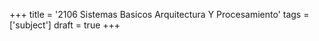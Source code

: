 +++
title = '2106 Sistemas Basicos Arquitectura Y Procesamiento'
tags = ['subject']
draft = true
+++
